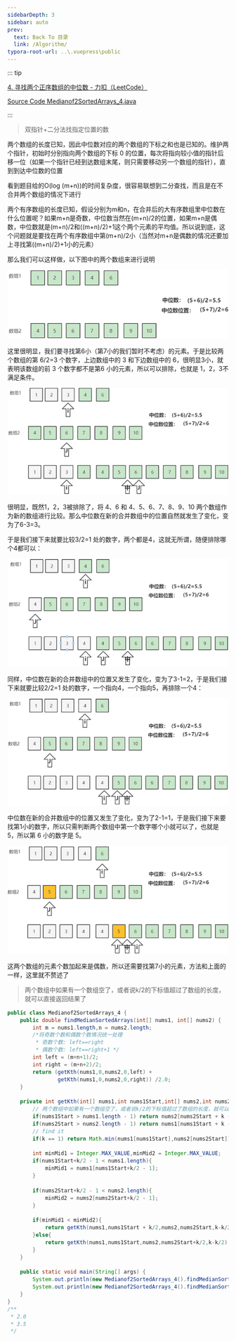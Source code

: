 ```yaml
---
sidebarDepth: 3
sidebar: auto
prev:
  text: Back To 目录
  link: /Algorithm/
typora-root-url: ..\.vuepress\public
---
```


::: tip

[4. 寻找两个正序数组的中位数 - 力扣（LeetCode）](https://leetcode.cn/problems/median-of-two-sorted-arrays/)

[Source Code Medianof2SortedArrays_4.java](https://github.com/Q10Viking/learncode/blob/main/algorithm/src/main/java/org/hzz/array/Medianof2SortedArrays_4.java)

:::

> 双指针+二分法找指定位置的数



两个数组的长度已知，因此中位数对应的两个数组的下标之和也是已知的。维护两个指针，初始时分别指向两个数组的下标 0 的位置，每次将指向较小值的指针后移一位（如果一个指针已经到达数组末尾，则只需要移动另一个数组的指针），直到到达中位数的位置

看到题目给的O(log (m+n))的时间复杂度，很容易联想到二分查找，而且是在不合并两个数组的情况下进行

两个有序数组的长度已知，假设分别为m和n，在合并后的大有序数组里中位数在什么位置呢？如果m+n是奇数，中位数当然在(m+n)/2的位置，如果m+n是偶数，中位数就是(m+n)/2和((m+n)/2)+1这个两个元素的平均值。所以说到底，这个问题就是要找在两个有序数组中第(m+n)/2小（当然对m+n是偶数的情况还要加上寻找第((m+n)/2)+1小的元素）

那么我们可以这样做，以下图中的两个数组来进行说明

![image-20220816000536419](/images/algorithm/image-20220816000536419.png)

这里很明显，我们要寻找第6小（第7小的我们暂时不考虑）的元素。于是比较两个数组的第 6/2=3 个数字，上边数组中的 3 和下边数组中的 6，很明显3小，就表明该数组的前 3 个数字都不是第6 小的元素，所以可以排除，也就是 1，2，3不满足条件。

![image-20220816000905120](/images/algorithm/image-20220816000905120.png)

很明显，既然1，2，3被排除了，将 4、6 和 4、5、6、7、8、9、10 两个数组作为新的数组进行比较。那么中位数在新的合并数组中的位置自然就发生了变化，变为了6-3=3。

于是我们接下来就要比较3/2=1 处的数字，两个都是4，这就无所谓，随便排除哪个4都可以：

![image-20220816001033269](/images/algorithm/image-20220816001033269.png)

同样，中位数在新的合并数组中的位置又发生了变化，变为了3-1=2，于是我们接下来就要比较2/2=1 处的数字，一个指向4，一个指向5，再排除一个4：

![image-20220816001147856](/images/algorithm/image-20220816001147856.png)

中位数在新的合并数组中的位置又发生了变化，变为了2-1=1，于是我们接下来要找第1小的数字，所以只需判断两个数组中第一个数字哪个小就可以了，也就是 5，所以第 6 小的数字是 5。

![image-20220816001332801](/images/algorithm/image-20220816001332801.png)

这两个数组的元素个数加起来是偶数，所以还需要找第7小的元素，方法和上面的一样，这里就不赘述了

> 两个数组中如果有一个数组空了，或者说k/2的下标值超过了数组的长度，就可以直接返回结果了

```java
public class Medianof2SortedArrays_4 {
    public double findMedianSortedArrays(int[] nums1, int[] nums2) {
        int m = nums1.length,n = nums2.length;
        /*将奇数个数和偶数个数情况统一处理
         * 奇数个数: left==right
         * 偶数个数: left==right+1 */
        int left = (m+n+1)/2;
        int right = (m+n+2)/2;
        return (getKth(nums1,0,nums2,0,left) +
                getKth(nums1,0,nums2,0,right)) /2.0;
    }

    private int getKth(int[] nums1,int nums1Start,int[] nums2,int nums2Start,int k){
        // 两个数组中如果有一个数组空了，或者说k/2的下标值超过了数组的长度，就可以直接返回结果了
        if(nums1Start > nums1.length - 1) return nums2[nums2Start + k - 1];
        if(nums2Start > nums2.length - 1) return nums1[nums1Start + k - 1];
        // find it
        if(k == 1) return Math.min(nums1[nums1Start],nums2[nums2Start]);

        int minMid1 = Integer.MAX_VALUE,minMid2 = Integer.MAX_VALUE;
        if(nums1Start+k/2 - 1 < nums1.length){
            minMid1 = nums1[nums1Start+k/2 - 1];
        }

        if(nums2Start+k/2 - 1 < nums2.length){
            minMid2 = nums2[nums2Start+k/2 - 1];
        }

        if(minMid1 < minMid2){
            return getKth(nums1,nums1Start + k/2,nums2,nums2Start,k-k/2);
        }else{
            return getKth(nums1,nums1Start,nums2,nums2Start+k/2,k-k/2);
        }
    }

    public static void main(String[] args) {
        System.out.println(new Medianof2SortedArrays_4().findMedianSortedArrays(new int[]{1, 3}, new int[]{2}));
        System.out.println(new Medianof2SortedArrays_4().findMedianSortedArrays(new int[]{1}, new int[]{2,3,4,5,6}));
    }
}
/**
 * 2.0
 * 3.5
 */
```


